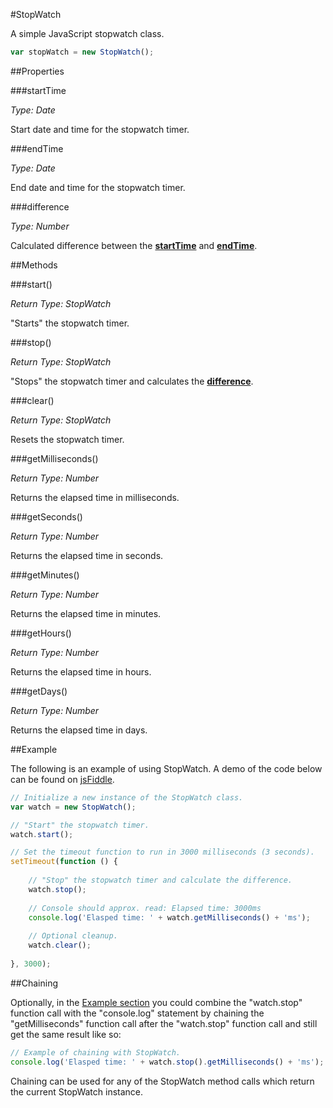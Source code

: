 #StopWatch

A simple JavaScript stopwatch class.

```javascript
var stopWatch = new StopWatch();
```

##Properties

###startTime

_Type: Date_

Start date and time for the stopwatch timer.


###endTime

_Type: Date_

End date and time for the stopwatch timer.


###difference

_Type: Number_

Calculated difference between the __[startTime](#startTime)__ and __[endTime](#endTime)__.


##Methods

###start()

_Return Type: StopWatch_

"Starts" the stopwatch timer.


###stop()

_Return Type: StopWatch_

"Stops" the stopwatch timer and calculates the __[difference](#difference)__.


###clear()

_Return Type: StopWatch_

Resets the stopwatch timer.



###getMilliseconds()

_Return Type: Number_

Returns the elapsed time in milliseconds.


###getSeconds()

_Return Type: Number_

Returns the elapsed time in seconds.


###getMinutes()

_Return Type: Number_

Returns the elapsed time in minutes.


###getHours()

_Return Type: Number_

Returns the elapsed time in hours.


###getDays()

_Return Type: Number_

Returns the elapsed time in days.


##Example

The following is an example of using StopWatch. A demo of the code below can be found on
[jsFiddle](http://jsfiddle.net/decoy31/qNaV3/).

```javascript
// Initialize a new instance of the StopWatch class.
var watch = new StopWatch();

// "Start" the stopwatch timer.
watch.start();

// Set the timeout function to run in 3000 milliseconds (3 seconds).
setTimeout(function () {
    
    // "Stop" the stopwatch timer and calculate the difference.
    watch.stop();
    
    // Console should approx. read: Elapsed time: 3000ms
    console.log('Elasped time: ' + watch.getMilliseconds() + 'ms');
    
    // Optional cleanup.
    watch.clear();
    
}, 3000);
```

##Chaining

Optionally, in the [Example section](#example) you could combine the "watch.stop" function call with the "console.log" 
statement by chaining the "getMilliseconds" function call after the "watch.stop" function call and still get the same 
result like so:

```javascript
// Example of chaining with StopWatch.
console.log('Elasped time: ' + watch.stop().getMilliseconds() + 'ms');
```

Chaining can be used for any of the StopWatch method calls which return the current StopWatch instance.

